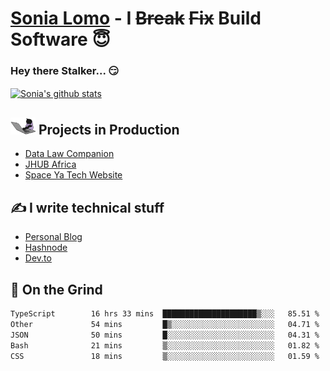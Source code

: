 # [Sonia Lomo](https://sonylomo.github.io/) - I ~~Break~~ ~~Fix~~ Build Software 😇
### Hey there Stalker... 😏 

<a href="https://github.com/sonylomo/github-readme-stats">
  <img align="center" src="https://media.giphy.com/media/lU05nFSW6Y2A/giphy.gif" alt="Sonia's github stats" />
</a>

## <img src="assets/devcat.gif" width="40"> Projects in Production
- [Data Law Companion](https://datalawcompanion.org/)
- [JHUB Africa](https://jhubafrica.com/)
- [Space Ya Tech Website](https://www.spaceyatech.com/)

## ✍️ I write technical stuff
- [Personal Blog](https://sonylomo-github-io.vercel.app/blog)
- [Hashnode](https://sonylomo.hashnode.dev/)
- [Dev.to](https://dev.to/sonylomo)

## 🤡 On the Grind
<!--START_SECTION:waka-->

```txt
TypeScript        16 hrs 33 mins  █████████████████████▒░░░   85.51 %
Other             54 mins         █▒░░░░░░░░░░░░░░░░░░░░░░░   04.71 %
JSON              50 mins         █░░░░░░░░░░░░░░░░░░░░░░░░   04.31 %
Bash              21 mins         ▒░░░░░░░░░░░░░░░░░░░░░░░░   01.82 %
CSS               18 mins         ▒░░░░░░░░░░░░░░░░░░░░░░░░   01.59 %
```

<!--END_SECTION:waka-->
